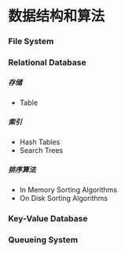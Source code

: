 # 数据结构和算法

### File System

### Relational Database

##### 存储
- Table

##### 索引
- Hash Tables
- Search Trees

##### 排序算法
- In Memory Sorting Algorithms
- On Disk Sorting Algorithms

### Key-Value Database

### Queueing System
